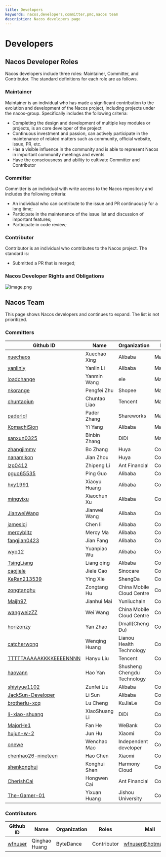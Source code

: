 ```yaml
---
title: Developers
keywords: nacos,developers,committer,pmc,nacos team
description: Nacos developers page
---
```


# Developers

## Nacos Developer Roles

Nacos developers include three roles: Maintainer, Committer, and Contributor. The standard definitions for each role are as follows.

### Maintainer

Maintainer is an individual who has made a significant contribution to the evolution and development of the Nacos project, including projects under the nacos-group. Specifically includes the following criteria:

* Completing the design and development of multiple key modules or projects, is an core developer of the project
* Continuous investment and passion, can actively participate in the maintenance of related matters such as community, official website, issue, PR, etc.
* Has a visible influence in the community and is able to represent Nacos in important community meetings and events
* Have the consciousness and ability to cultivate Committer and Contributor

### Committer

Committer is an individual with write access to the Nacos repository and includes the following criteria:

* An individual who can contribute to the issue and PR continuously for a long time;
* Participate in the maintenance of the issue list and discussion of important features;
* Participate in code review;

### Contributor

Contributor is an individual who contributes to the Nacos project. The standard is:

* Submitted a PR that is merged;


### Nacos Developer Rights and Obligations

![image.png](https://cdn.nlark.com/yuque/0/2019/png/333810/1560152742873-65f7dbcb-38cf-4840-aa9c-5c6cfa926cec.png#align=left&display=inline&height=502&name=image.png&originHeight=751&originWidth=1113&size=235532&status=done&width=744)

## Nacos Team

This page shows Nacos developers and continues to expand. The list is not prioritized.

### Committers

| Github ID                                       | Name         | Organization | Roles      | Mail                                                         |
|------------------------------------------------ | -------------| ------------ | -----------| ------------------------------------------------------------ |
| [xuechaos](https://github.com/xuechaos)         | Xuechao Xing | Alibaba      | Maintainer | xingxuechao@alibaba-inc.com                                  |
| [yanlinly](https://github.com/yanlinly)         | Yanlin Li    | Alibaba      | Maintainer | yan.lin2009@163.com                                          |
| [loadchange](https://github.com/loadchange)     | Yanmin Wang  | ele          | Maintainer | wym177771@alibaba-inc.com                                    |
| [nkorange](https://github.com/nkorange)         | Pengfei Zhu  | Shopee       | Maintainer | zpf.073@gmail.com                                            |
| [chuntaojun](https://github.com/chuntaojun)     | Chuntao Liao | Tencent      | Maintainer | liaochuntao@live.com                                         |
| [paderlol](https://github.com/paderlol)         | Pader Zhang  | Shareworks   | Maintainer | huangbbbaihao@gmail.com                                      |
| [KomachiSion](https://github.com/KomachiSion)   | Yi Yang      | Alibaba      | Maintainer | yangyi@apache.org                                            |
| [sanxun0325](https://github.com/sanxun0325)     | Binbin Zhang | DiDi         | Maintainer | bbz17640380550@163.com                                       |
| [zhangjimmy](https://github.com/zhangjimmy)     | Bo Zhang     | Huya         | Committer  | zhangjimmy@foxmail.com                                       |
| [nanamikon](https://github.com/nanamikon)       | Jian Zhou    | Huya         | Committer  | nanamikon@gmail.com                                          |
| [lzp0412](https://github.com/lzp0412)           | Zhipeng Li   | Ant Financial| Committer  | 641785844@qq.com                                             |
| [pguo65535](https://github.com/pguo65535)       | Ping Guo     | Alibaba      | Committer  | guoping.gp@alibaba-inc.com                                   |
| [hxy1991](https://github.com/hxy1991)           | Xiaoyu Huang | Alibaba      | Committer  | huangxiaoyu1018@gmail.com                                    |
| [mingyixu](https://github.com/mingyixu)         | Xiaochun Xu  | Alibaba      | Committer  | xiaochun.xxc@alibaba-inc.com                                 |
| [JianweiWang](https://github.com/JianweiWang)   | Jianwei Wang | Alibaba      | Committer  | wangjianwei.nwpu@gmail.com                                   |
| [jameslcj](https://github.com/jameslcj)         | Chen li      | Alibaba      | Committer  | zhichen.lc@alibaba-inc.com                                   |
| [mercyblitz](https://github.com/mercyblitz)     | Mercy Ma     | Alibaba      | Committer  | taogu.mxx@alibaba-inc.com                                    |
| [fangjian0423](https://github.com/fangjian0423) | Jian Fang    | Alibaba      | Committer  | fangjian.fj@alibaba-inc.com                                  |
| [wyp12](https://github.com/wyp12)               | Yuanpiao Wu  | Alibaba      | Committer  | caogu.wyp@antfin.com                                         |
| [TsingLiang](https://github.com/TsingLiang)     | Liang qing   | Alibaba      | Committer  | qingliang.ql@alibaba-inc.com                                 |
| [caojiele](https://github.com/caojiele)         | Jiele Cao    | Sinocare     | Committer  | caojiele1225@126.com                                         | 
| [KeRan213539](https://github.com/KeRan213539)   | Ying Xie     | ShengDa      | Committer  | 213539@qq.com                                                |
| [zongtanghu](https://github.com/zongtanghu)     | Zongtang Hu  | China Mobile Cloud Centre | Committer | zongtanghu@hotmail.com                           |
| [Maijh97](https://github.com/Maijh97)           | Jianhui Mai  | Yunliuchain  | Committer | xiaomai_h@163.com                                             |
| [wangweizZZ](https://github.com/wangweizZZ)     | Wei Wang     | China Mobile Cloud Centre | Committer | wwfortunate@gmail.com                            |
| [horizonzy](https://github.com/horizonzy)       | Yan Zhao     | Dmall(Cheng Du)  | Committer | 1060026287@qq.com         |
| [catcherwong](https://github.com/catcherwong)   | Wenqing Huang| Lianou Health Technology | Committer| catcher_hwq@outlook.com |
| [TTTTTAAAAAKKKKEEEENNNN](https://github.com/TTTTTAAAAAKKKKEEEENNNN) | Hanyu Liu | Tencent | Committer | tensai0lhy@gmail.com |
| [haoyann](https://github.com/haoyann)           | Hao Yan      | Shusheng Chengdu Technology | Committer | 1064645534@qq.com |
| [shiyiyue1102](https://github.com/shiyiyue1102) | Zunfei Liu   | Alibaba      | Committer | liuzunfei@gmail.com |
| [JackSun-Developer](https://github.com/JackSun-Developer) | Li Sun | Alibaba  | Committer | yongyue.sl@alibaba-inc.com |
| [brotherlu-xcq](https://github.com/brotherlu-xcq) | Lu Cheng | KuJiaLe | Committer | 1285823170@qq.com |
| [li-xiao-shuang](https://github.com/li-xiao-shuang) | XiaoShuang Li | DiDi | Committer | 644968328@qq.com |
| [MajorHe1](https://github.com/MajorHe1)         | Fan He       | WeBank       | Committer | 601023364@qq.com | 
| [hujun-w-2](https://github.com/hujun-w-2)       | Jun Hu       | Xiaomi       | Committer | 510830970@qq.com |
| [onewe](https://github.com/onewe)               | Wenchao Mao | Independent developer| Committer | 2583021406@qq.com |
| [chenhao26-nineteen](https://github.com/chenhao26-nineteen)|Hao Chen| Xiaomi | Committer | hashmap2018@163.com |
| [shenkonghui](https://github.com/shenkonghui)   | Konghui Shen | Harmony Cloud| Committer | shenkh1992@gmail.com |
| [CherishCai](https://github.com/CherishCai)     | Hongwen Cai | Ant Financial| Committer | 785427346@qq.com ｜
| [The-Gamer-01](https://github.com/The-Gamer-01) | Yixuan Huang | Jishou University | Committer | 19974361760@163.com ｜

### Contributors

| Github ID                                 | Name               | Organization                 | Roles       | Mail                      |
|-------------------------------------------|--------------------|------------------------------|-------------|---------------------------|
| [wfnuser](https://github.com/wfnuser)     | Qinghao Huang      | ByteDance                    | Contributor | wfnuser@hotmail.com       |

